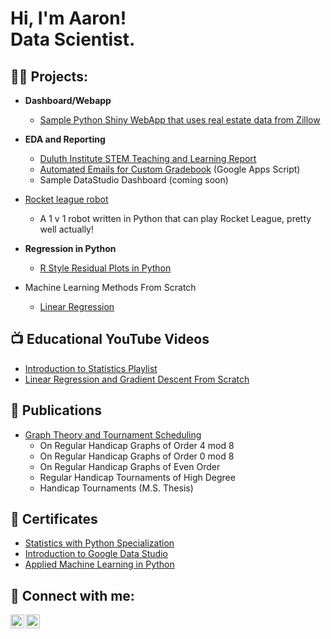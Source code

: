 <h1>Hi, I'm Aaron! <br>Data Scientist.</h1>

<h2>👨‍💻 Projects:</h2>

- <b>Dashboard/Webapp</b>
  - [Sample Python Shiny WebApp that uses real estate data from Zillow](https://github.com/AaronShepanik/Shiny_App_Zillow_Real_Estate/blob/master/app_screenshot.png)

- <b>EDA and Reporting</b>
  - [Duluth Institute STEM Teaching and Learning Report](https://github.com/AaronShepanik/DISTL_Report)
  - [Automated Emails for Custom Gradebook](https://github.com/AaronShepanik/Automated_Emails) (Google Apps Script)
  - Sample DataStudio Dashboard (coming soon)
- [Rocket league robot](https://github.com/AaronShepanik/Rocket-League-Bot)
  - A 1 v 1 robot written in Python that can play Rocket League, pretty well actually!
 
- <b>Regression in Python</b>
  - [R Style Residual Plots in Python](https://github.com/AaronShepanik/Residual-Plots)
- Machine Learning Methods From Scratch
  - [Linear Regression](https://github.com/AaronShepanik/ML-Linear-Regression-From-Scratch)

<h2>📺 Educational YouTube Videos</h2>

- [Introduction to Statistics Playlist](https://www.youtube.com/url)
- [Linear Regression and Gradient Descent From Scratch](https://www.youtube.com/watch?v=Sj2PSJ2u4yw&list=PLIpZ6WH0v7hLIq00iit1BpwlBxq2xDHHC)

<h2>📖 Publications </h2>

- [Graph Theory and Tournament Scheduling](https://github.com/AaronShepanik/graph_theory_publications)
  - On Regular Handicap Graphs of Order 4 mod 8
  - On Regular Handicap Graphs of Order 0 mod 8
  - On Regular Handicap Graphs of Even Order
  - Regular Handicap Tournaments of High Degree
  - Handicap Tournaments (M.S. Thesis)

<h2>📄 Certificates </h2>

- [Statistics with Python Specialization](https://www.linkedin.com/in/shepanik/details/certifications/)
- [Introduction to Google Data Studio](https://www.linkedin.com/in/shepanik/details/certifications/)
- [Applied Machine Learning in Python](https://www.linkedin.com/in/shepanik/details/certifications/)

<h2> 🤳 Connect with me:</h2>

[<img align="left" alt="AaronShepanik | YouTube" width="22px" src="https://cdn.jsdelivr.net/npm/simple-icons@v3/icons/youtube.svg" />][youtube]
[<img align="left" alt="AaronShepanik | LinkedIn" width="22px" src="https://cdn.jsdelivr.net/npm/simple-icons@v3/icons/linkedin.svg" />][linkedin]


[youtube]: https://www.youtube.com/channel/UCktTsnTPQ23kI5IcJIbiw9Q/featured
[linkedin]: https://www.linkedin.com/in/shepanik/


<!--


Here are some ideas to get you started:

- 🔭 I’m currently working on ...
- 🌱 I’m currently learning ...
- 👯 I’m looking to collaborate on ...
- 🤔 I’m looking for help with ...
- 💬 Ask me about ...
- 📫 How to reach me: ...
- 😄 Pronouns: ...
- ⚡ Fun fact: ...
-->
